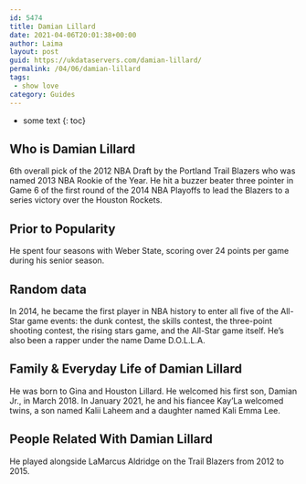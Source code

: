 ```yaml
---
id: 5474
title: Damian Lillard
date: 2021-04-06T20:01:38+00:00
author: Laima
layout: post
guid: https://ukdataservers.com/damian-lillard/
permalink: /04/06/damian-lillard
tags:
 - show love
category: Guides
---
```


* some text
{: toc}


## Who is Damian Lillard
                  
                  
                  
6th overall pick of the 2012 NBA Draft by the Portland Trail Blazers who was named 2013 NBA Rookie of the Year. He hit a buzzer beater three pointer in Game 6 of the first round of the 2014 NBA Playoffs to lead the Blazers to a series victory over the Houston Rockets. 
                  
              
            
              
            
                
                
                
## Prior to Popularity
                  
                  
                  
He spent four seasons with Weber State, scoring over 24 points per game during his senior season. 
                  
              
            
              
            
                
                
                
## Random data
                  
                  
                  
In 2014, he became the first player in NBA history to enter all five of the All-Star game events: the dunk contest, the skills contest, the three-point shooting contest, the rising stars game, and the All-Star game itself. He&#8217;s also been a rapper under the name Dame D.O.L.L.A.
                  
              
            
              
            
                
                
                
## Family & Everyday Life of Damian Lillard
                  
                  
                  
He was born to Gina and Houston Lillard. He welcomed his first son, Damian Jr., in March 2018. In January 2021, he and his fiancee Kay&#8217;La welcomed twins, a son named Kalii Laheem and a daughter named Kali Emma Lee.
                  
              
            
              
            
                
                
                
## People Related With Damian Lillard
                  
                  
                  
He played alongside LaMarcus Aldridge on the Trail Blazers from 2012 to 2015.
                  
              
            
              
            
                
              
            
              
              
            
            
              
            
          
          
          